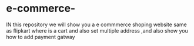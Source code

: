 # e-commerce-
IN this repository we will show you a e commmerce shoping website same as flipkart where is a cart and also set multiple address ,and also show you how to add payment gatway 
